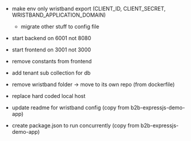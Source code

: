
- make env only wristband export (CLIENT_ID, CLIENT_SECRET, WRISTBAND_APPLICATION_DOMAIN)
    - migrate other stuff to config file
- start backend on 6001 not 8080
- start frontend on 3001 not 3000
- remove constants from frontend
- add tenant sub collection for db
- remove wristband folder -> move to its own repo (from dockerfile)
- replace hard coded local host
- update readme for wristband config (copy from b2b-expressjs-demo-app)

- create package.json to run concurrently (copy from b2b-expressjs-demo-app)